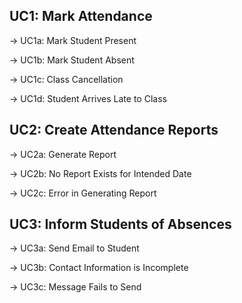 ## UC1: Mark Attendance

-> UC1a: Mark Student Present

-> UC1b: Mark Student Absent

-> UC1c: Class Cancellation

-> UC1d: Student Arrives Late to Class

## UC2: Create Attendance Reports

-> UC2a: Generate Report

-> UC2b: No Report Exists for Intended Date

-> UC2c: Error in Generating Report

## UC3: Inform Students of Absences

-> UC3a: Send Email to Student

-> UC3b: Contact Information is Incomplete

-> UC3c: Message Fails to Send
